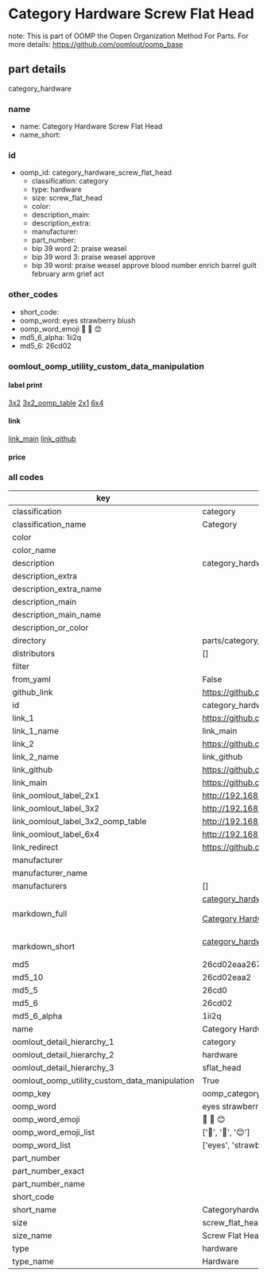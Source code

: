 # Category Hardware Screw Flat Head  

note: This is part of OOMP the Oopen Organization Method For Parts. For more details: https://github.com/oomlout/oomp_base

##  part details
  



category_hardware



### name
* name: Category Hardware Screw Flat Head
* name_short: 
### id
* oomp_id: category_hardware_screw_flat_head
  * classification: category
  * type: hardware
  * size: screw_flat_head
  * color: 
  * description_main: 
  * description_extra: 
  * manufacturer: 
  * part_number: 
  * bip 39 word 2: praise weasel
  * bip 39 word 3: praise weasel approve
  * bip 39 word: praise weasel approve blood number enrich barrel guilt february arm grief act

### other_codes
* short_code: 
* oomp_word: eyes strawberry blush
* oomp_word_emoji :eyes: :strawberry: :blush:
* md5_6_alpha: 1ii2q
* md5_6: 26cd02






### oomlout_oomp_utility_custom_data_manipulation
#### label print
[3x2](http://192.168.1.245:1112/?label=oomp%201ii2q)
[3x2_oomp_table](http://192.168.1.108:1112/?label=oomp%201ii2q)
[2x1](http://192.168.1.242:1112/?label=oomp%201ii2q)
[6x4](http://192.168.1.55:1112/?label=oomp%201ii2q)    

#### link

[link_main](https://github.com/oomlout/oomlout_oomp_version_1_messy/tree/main/parts/category_hardware_screw_flat_head) [link_github](https://github.com/oomlout/oomlout_oomp_version_1_messy/tree/main/parts/category_hardware_screw_flat_head)                             

#### price







### all codes 
| key | value |  
| --- | --- |  
| classification | category |  
| classification_name | Category |  
| color |  |  
| color_name |  |  
| description | category_hardware |  
| description_extra |  |  
| description_extra_name |  |  
| description_main |  |  
| description_main_name |  |  
| description_or_color |   |  
| directory | parts/category_hardware_screw_flat_head |  
| distributors | [] |  
| filter |  |  
| from_yaml | False |  
| github_link | https://github.com/oomlout/oomlout_oomp_part_src/tree/main/parts/category_hardware_screw_flat_head |  
| id | category_hardware_screw_flat_head |  
| link_1 | https://github.com/oomlout/oomlout_oomp_version_1_messy/tree/main/parts/category_hardware_screw_flat_head |  
| link_1_name | link_main |  
| link_2 | https://github.com/oomlout/oomlout_oomp_version_1_messy/tree/main/parts/category_hardware_screw_flat_head |  
| link_2_name | link_github |  
| link_github | https://github.com/oomlout/oomlout_oomp_version_1_messy/tree/main/parts/category_hardware_screw_flat_head |  
| link_main | https://github.com/oomlout/oomlout_oomp_version_1_messy/tree/main/parts/category_hardware_screw_flat_head |  
| link_oomlout_label_2x1 | http://192.168.1.242:1112/?label=oomp%201ii2q |  
| link_oomlout_label_3x2 | http://192.168.1.245:1112/?label=oomp%201ii2q |  
| link_oomlout_label_3x2_oomp_table | http://192.168.1.108:1112/?label=oomp%201ii2q |  
| link_oomlout_label_6x4 | http://192.168.1.55:1112/?label=oomp%201ii2q |  
| link_redirect | https://github.com/oomlout/oomlout_oomp_version_1_messy/tree/main/parts/category_hardware_screw_flat_head |  
| manufacturer |  |  
| manufacturer_name |  |  
| manufacturers | [] |  
| markdown_full | [category_hardware_screw_flat_head](none)<br>[](none)<br>[Category Hardware Screw Flat Head](none)<br><br> |  
| markdown_short | [category_hardware_screw_flat_head](none)<br><br> |  
| md5 | 26cd02eaa267a2592c4bb17e15be254c |  
| md5_10 | 26cd02eaa2 |  
| md5_5 | 26cd0 |  
| md5_6 | 26cd02 |  
| md5_6_alpha | 1ii2q |  
| name | Category Hardware Screw Flat Head |  
| oomlout_detail_hierarchy_1 | category |  
| oomlout_detail_hierarchy_2 | hardware |  
| oomlout_detail_hierarchy_3 | sflat_head |  
| oomlout_oomp_utility_custom_data_manipulation | True |  
| oomp_key | oomp_category_hardware_screw_flat_head |  
| oomp_word | eyes strawberry blush |  
| oomp_word_emoji | :eyes: :strawberry: :blush: |  
| oomp_word_emoji_list | [':eyes:', ':strawberry:', ':blush:'] |  
| oomp_word_list | ['eyes', 'strawberry', 'blush'] |  
| part_number |  |  
| part_number_exact |  |  
| part_number_name |  |  
| short_code |  |  
| short_name | Categoryhardware |  
| size | screw_flat_head |  
| size_name | Screw Flat Head |  
| type | hardware |  
| type_name | Hardware |  
